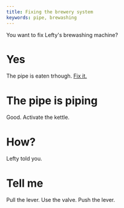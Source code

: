 ```yaml
---
title: Fixing the brewery system
keywords: pipe, brewashing
---
```


You want to fix Lefty's brewashing machine?

# Yes
The pipe is eaten trhough. [Fix it.](050-pipe.md)

# The pipe is piping
Good. Activate the kettle.

# How?
Lefty told you.

# Tell me
Pull the lever. Use the valve. Push the lever.
